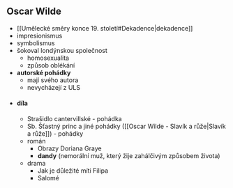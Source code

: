 ## Oscar Wilde
- [[Umělecké směry konce 19. století#Dekadence|dekadence]]
- impresionismus
- symbolismus
- šokoval londýnskou společnost
	- homosexualita
	- způsob oblékání
- **autorské pohádky**
	- mají svého autora
	- nevycházejí z ULS
- #### díla
  - Strašidlo cantervillské - pohádka
  - Sb. Šťastný princ a jiné pohádky ([[Oscar Wilde - Slavík a růže|Slavík a růže]]) - pohádky
  - román 
	  - Obrazy Doriana Graye
	  - **dandy** (nemorální muž, který žije zahálčivým způsobem života)
  - drama
	  - Jak je důležité míti Filipa
	  - Salomé